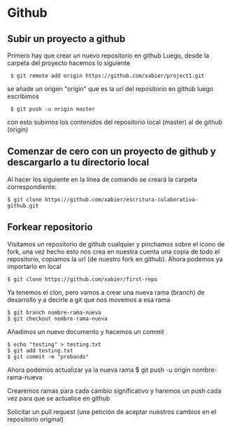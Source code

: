 # Github

## Subir un proyecto a github

Primero hay que crear un nuevo repositorio en github
Luego, desde la carpeta del proyecto hacemos lo siguiente

     $ git remote add origin https://github.com/xabier/project1.git

se añade un origen "origin" que es la url del repositorio en github
luego escribimos

     $ git push -u origin master

con esto subimos los contenidos del repositorio local (master) al de github (origin)

## Comenzar de cero con un proyecto de github y descargarlo a tu directorio local

Al hacer los siguiente en la línea de comando se creará la carpeta correspondiente:

    $ git clone https://github.com/xabier/escritura-colaborativa-github.git

## Forkear repositorio

Visitamos un repositorio de github cualquier y pinchamos sobre el icono de fork, una vez hecho esto nos crea en nuestra cuenta una copia de todo el repositorio, copiamos la url (de nuestro fork en github).
Ahora podemos ya importarlo en local

	$ git clone https://github.com/xabier/first-repo

Ya tenemos el clon, pero vamos a crear una nueva rama (branch) de desarrollo y a decirle a git que nos movemos a esa rama

	$ git branch nombre-rama-nueva
	$ git checkout nombre-rama-nueva

Añadimos un nuevo documento y hacemos un commit 

	$ echo "testing" > testing.txt
	$ git add testing.txt 
	$ git commit -m "probando"

Ahora podemos actualizar ya la nueva rama
	$ git push -u origin nombre-rama-nueva

Crearemos ramas para cada cambio significativo y haremos un push cada vez para que se actualice en github

Solicitar un pull request (una petición de aceptar nuestros cambios en el repositorio original)

